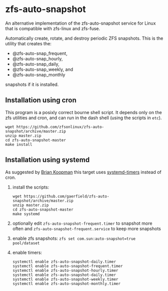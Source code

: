 # zfs-auto-snapshot

An alternative implementation of the zfs-auto-snapshot service for Linux
that is compatible with zfs-linux and zfs-fuse.

Automatically create, rotate, and destroy periodic ZFS snapshots. This is
the utility that creates the:

* @zfs-auto-snap_frequent,
* @zfs-auto-snap_hourly,
* @zfs-auto-snap_daily,
* @zfs-auto-snap_weekly, and
* @zfs-auto-snap_monthly

snapshots if it is installed.

## Installation using cron

This program is a posixly correct bourne shell script.  It depends only on
the zfs utilities and cron, and can run in the dash shell (using the scripts in
`etc`).

```
wget https://github.com/zfsonlinux/zfs-auto-snapshot/archive/master.zip
unzip master.zip
cd zfs-auto-snapshot-master
make install
```

## Installation using systemd

As suggested by [Brian Koopman][bkoop] this target uses [systemd-timers][dtim]
instead of cron.

1. install the scripts:

    ```
    wget https://github.com/gaerfield/zfs-auto-snapshot/archive/master.zip
    unzip master.zip
    cd zfs-auto-snapshot-master
    make systemd
    ```

2. optionally edit `zfs-auto-snapshot-frequent.timer` to snapshot more often and `zfs-auto-snapshot-frequent.service` to keep more snapshots
3. enable zfs snapshots: `zfs set com.sun:auto-snapshot=true pool/dataset`
4. enable timers:

    ```
    systemctl enable zfs-auto-snapshot-daily.timer
    systemctl enable zfs-auto-snapshot-frequent.timer
    systemctl enable zfs-auto-snapshot-hourly.timer
    systemctl enable zfs-auto-snapshot-daily.timer
    systemctl enable zfs-auto-snapshot-weekly.timer
    systemctl enable zfs-auto-snapshot-monthly.timer
    ```


[bkoop]: https://briankoopman.com/zfs-automated-snapshots/
[dtim]: https://wiki.archlinux.org/index.php/Systemd/Timers
